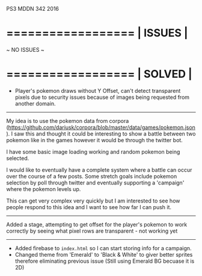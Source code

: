 PS3 MDDN 342 2016

==================
|     ISSUES     |
==================

~ NO ISSUES ~

==================
|     SOLVED     |
==================

- Player's pokemon draws without Y Offset, can't detect transparent pixels due
  to security issues because of images being requested from another domain.

-----

My idea is to use the pokemon data from corpora (https://github.com/dariusk/corpora/blob/master/data/games/pokemon.json).
I saw this and thought it could be interesting to show a battle between two pokemon
like in the games however it would be through the twitter bot.

I have some basic image loading working and random pokemon being selected.

I would like to eventually have a complete system where a battle can occur over
the course of a few posts. Some stretch goals include pokemon selection by poll
through twitter and eventually supporting a 'campaign' where the pokemon levels up.

This can get very complex very quickly but I am interested to see how people respond
to this idea and I want to see how far I can push it.

-----

Added a stage, attempting to get offset for the player's pokemon to work correctly
by seeing what pixel rows are transparent - not working yet

-----

- Added firebase to `index.html` so I can start storing info for a campaign.
- Changed theme from 'Emerald' to 'Black & White' to giver better sprites therefore
  eliminating previous issue (Still using Emerald BG becuase it is 2D)
